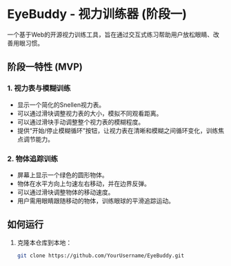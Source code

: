 # EyeBuddy - 视力训练器 (阶段一)

一个基于Web的开源视力训练工具，旨在通过交互式练习帮助用户放松眼睛、改善用眼习惯。

## 阶段一特性 (MVP)

### 1. 视力表与模糊训练
- 显示一个简化的Snellen视力表。
- 可以通过滑块调整视力表的大小，模拟不同观看距离。
- 可以通过滑块手动调整整个视力表的模糊程度。
- 提供“开始/停止模糊循环”按钮，让视力表在清晰和模糊之间循环变化，训练焦点调节能力。

### 2. 物体追踪训练
- 屏幕上显示一个绿色的圆形物体。
- 物体在水平方向上匀速左右移动，并在边界反弹。
- 可以通过滑块调整物体的移动速度。
- 用户需用眼睛跟随移动的物体，训练眼球的平滑追踪运动。

## 如何运行

1. 克隆本仓库到本地：
   ```bash
   git clone https://github.com/YourUsername/EyeBuddy.git